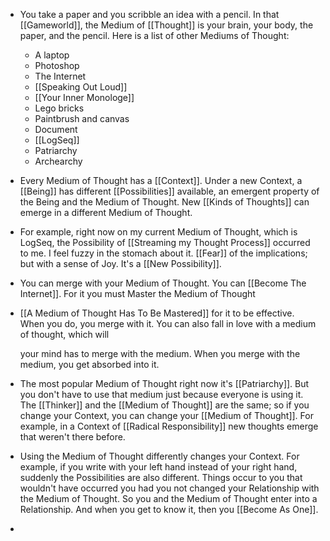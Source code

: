 - You take a paper and you scribble an idea with a pencil. In that [[Gameworld]], the Medium of [[Thought]] is your brain, your body, the paper, and the pencil. Here is a list of other Mediums of Thought:
	- A laptop
	- Photoshop
	- The Internet
	- [[Speaking Out Loud]]
	- [[Your Inner Monologe]]
	- Lego bricks
	- Paintbrush and canvas
	- Document
	- [[LogSeq]]
	- Patriarchy
	- Archearchy
- Every Medium of Thought has a [[Context]]. Under a new Context, a [[Being]] has different [[Possibilities]] available, an emergent property of the Being and the Medium of Thought. New [[Kinds of Thoughts]] can emerge in a different Medium of Thought.
- For example, right now on my current Medium of Thought, which is LogSeq, the Possibility of [[Streaming my Thought Process]] occurred to me. I feel fuzzy in the stomach about it. [[Fear]] of the implications; but with a sense of Joy. It's a [[New Possibility]].
- You can merge with your Medium of Thought. You can [[Become The Internet]]. For it you must Master the Medium of Thought
- [[A Medium of Thought Has To Be Mastered]] for it to be effective. When you do, you merge with it. You can also fall in love with a medium of thought, which will 
   
  your mind has to merge with the medium. When you merge with the medium, you get absorbed into it.
- The most popular Medium of Thought right now it's [[Patriarchy]]. But you don't have to use that medium just because everyone is using it. The [[Thinker]] and the [[Medium of Thought]] are the same; so if you change your Context, you can change your [[Medium of Thought]]. For example, in a Context of [[Radical Responsibility]] new thoughts emerge that weren't there before.
- Using the Medium of Thought differently changes your Context. For example, if you write with your left hand instead of your right hand, suddenly the Possibilities are also different. Things occur to you that wouldn't have occurred you had you not changed your Relationship with the Medium of Thought. So you and the Medium of Thought enter into a Relationship. And when you get to know it, then you [[Become As One]].
-